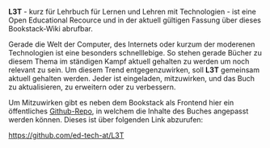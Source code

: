 <!-- filename: 00_Beschreibung.md -->
<!-- title: L3T - Lehrbuch für Lernen und Lehren mit Technologien -->

<p><strong>L3T</strong> - kurz für Lehrbuch für Lernen und Lehren mit Technologien - ist eine Open Educational Recource und in der aktuell gültigen Fassung über dieses Bookstack-Wiki abrufbar.</p>

<p>Gerade die Welt der Computer, des Internets oder kurzum der moderenen Technologien ist eine besonders schnelllebige. So stehen gerade Bücher zu diesem Thema im ständigen Kampf aktuell gehalten zu werden um noch relevant zu sein. Um diesem Trend entgegenzuwirken, soll <strong>L3T</strong> gemeinsam aktuell gehalten werden. Jeder ist eingeladen, mitzuwirken, und das Buch zu aktualisieren, zu erweitern oder zu verbessern.</p>

<p>Um Mitzuwirken gibt es neben dem Bookstack als Frontend hier ein öffentliches <a href="https://github.com/ed-tech-at/L3T">Github-Repo</a>, in welchem die Inhalte des Buches angepasst werden können. Dieses ist über folgenden Link abzurufen:</p>
<p><a href="https://github.com/ed-tech-at/L3T">https://github.com/ed-tech-at/L3T</a></p>